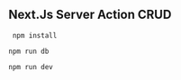 
## Next.Js Server Action CRUD
```install
 npm install
```

```
npm run db
```


```run dev
npm run dev
```



